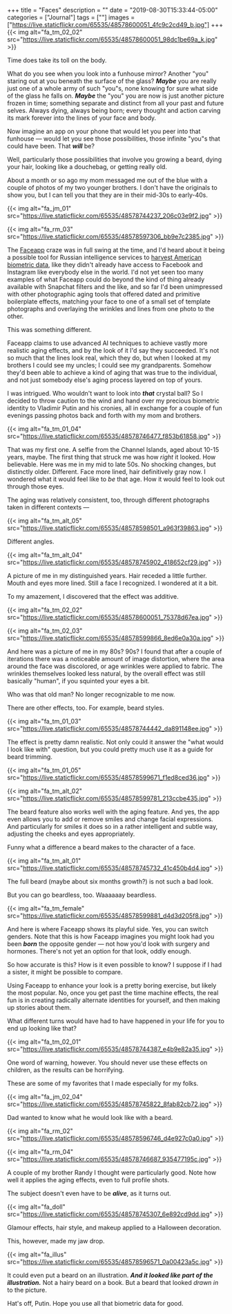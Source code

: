 +++
title = "Faces"
description = ""
date = "2019-08-30T15:33:44-05:00"
categories = ["Journal"]
tags = [""]
images = ["https://live.staticflickr.com/65535/48578600051_4fc9c2cd49_b.jpg"]
+++
{{< img alt="fa_tm_02_02" src="https://live.staticflickr.com/65535/48578600051_98dc1be69a_k.jpg" >}}

Time does take its toll on the body. 

What do you see when you look into a funhouse mirror? Another "you" staring out at you beneath the surface of the glass? ***Maybe*** you are really just one of a whole army of such "you"s, none knowing for sure what side of the glass he falls on. ***Maybe*** the "you" you are now is just another picture frozen in time; something separate and distinct from all your past and future selves. Always dying, always being born; every thought and action carving its mark forever into the lines of your face and body.

Now imagine an app on your phone that would let you peer into that funhouse — would let you see those possibilities, those infinite "you"s that could have been. That ***will*** be? 

Well, particularly those possibilities that involve you growing a beard, dying your hair, looking like a douchebag, or getting really old.
<!--more-->

About a month or so ago my mom messaged me out of the blue with a couple of photos of my two younger brothers. I don't have the originals to show you, but I can tell you that they are in their mid-30s to early-40s. 

{{< img alt="fa_jm_01" src="https://live.staticflickr.com/65535/48578744237_206c03e9f2.jpg" >}}

{{< img alt="fa_rm_03" src="https://live.staticflickr.com/65535/48578597306_bb9e7c2385.jpg" >}}

The [Faceapp](https://www.faceapp.com) craze was in full swing at the time, and I'd heard about it being a possible tool for Russian intelligence services to [harvest American biometric data](https://www.forbes.com/sites/thomasbrewster/2019/07/17/faceapp-is-the-russian-face-aging-app-a-danger-to-your-privacy/#6a7f29122755), like they didn't already have access to Facebook and Instagram like everybody else in the world. I'd not yet seen too many examples of what Faceapp could do beyond the kind of thing already available with Snapchat filters and the like, and so far I'd been unimpressed with other photographic aging tools that offered dated and primitive boilerplate effects, matching your face to one of a small set of template photographs and overlaying the wrinkles and lines from one photo to the other. 

This was something different.

Faceapp claims to use advanced AI techniques to achieve vastly more realistic aging effects, and by the look of it I'd say they succeeded. It's not so much that the lines look real, which they do, but when I looked at my brothers I could see my uncles; I could see my grandparents. Somehow they'd been able to achieve a kind of aging that was true to the individual, and not just somebody else's aging process layered on top of yours.

I was intrigued. Who wouldn't want to look into ***that*** crystal ball? So I decided to throw caution to the wind and hand over my precious biometric identity to Vladimir Putin and his cronies, all in exchange for a couple of fun evenings passing photos back and forth with my mom and brothers. 

{{< img alt="fa_tm_01_04" src="https://live.staticflickr.com/65535/48578746477_f853b61858.jpg" >}}

That was my first one. A selfie from the Channel Islands, aged about 10-15 years, maybe. The first thing that struck me was how *right* it looked. How believable. Here was me in my mid to late 50s. No shocking changes, but distinctly older. Different. Face more lined, hair definitively gray now. I wondered what it would feel like to *be* that age. How it would feel to look out through those eyes.

The aging was relatively consistent, too, through different photographs taken in different contexts —

{{< img alt="fa_tm_alt_05" src="https://live.staticflickr.com/65535/48578598501_a963f39863.jpg" >}}

Different angles.

{{< img alt="fa_tm_alt_04" src="https://live.staticflickr.com/65535/48578745902_418652cf29.jpg" >}}

A picture of me in my distinguished years. Hair receded a little further. Mouth and eyes more lined. Still a face I recognized. I wondered at it a bit.

To my amazement, I discovered that the effect was additive. 

{{< img alt="fa_tm_02_02" src="https://live.staticflickr.com/65535/48578600051_75378d67ea.jpg" >}}

{{< img alt="fa_tm_02_03" src="https://live.staticflickr.com/65535/48578599866_8ed6e0a30a.jpg" >}}

And here was a picture of me in my 80s? 90s? I found that after a couple of iterations there was a noticeable amount of image distortion, where the area around the face was discolored, or age wrinkles were applied to fabric. The wrinkles themselves looked less natural, by the overall effect was still basically "human", if you squinted your eyes a bit.

Who was that old man? No longer recognizable to me now.

There are other effects, too. For example, beard styles.

{{< img alt="fa_tm_01_03" src="https://live.staticflickr.com/65535/48578744442_da891148ee.jpg" >}}

The effect is pretty damn realistic. Not only could it answer the "what would I look like with" question, but you could pretty much use it as a guide for beard trimming.

{{< img alt="fa_tm_01_05" src="https://live.staticflickr.com/65535/48578599671_f1ed8ced36.jpg" >}}

{{< img alt="fa_tm_alt_02" src="https://live.staticflickr.com/65535/48578599781_213ccbe435.jpg" >}}

The beard feature also works well with the aging feature. And yes, the app even allows you to add or remove smiles and change facial expressions. And particularly for smiles it does so in a rather intelligent and subtle way, adjusting the cheeks and eyes appropriately.

Funny what a difference a beard makes to the character of a face.

{{< img alt="fa_tm_alt_01" src="https://live.staticflickr.com/65535/48578745732_41c450b4d4.jpg" >}}

The full beard (maybe about six months growth?) is not such a bad look. 

But you can go beardless, too. Waaaaaay beardless.

{{< img alt="fa_tm_female" src="https://live.staticflickr.com/65535/48578599881_d4d3d205f8.jpg" >}}

And here is where Faceapp shows its playful side. Yes, you can switch genders. Note that this is how Faceapp imagines you might look had you been ***born*** the opposite gender — not how you'd look with surgery and hormones. There's not yet an option for that look, oddly enough.

So how accurate is this? How is it even possible to know? I suppose if I had a sister, it might be possible to compare. 

Using Faceapp to enhance your look is a pretty boring exercise, but likely the most popular. No, once you get past the time machine effects, the real fun is in creating radically alternate identities for yourself, and then making up stories about them. 

What different turns would have had to have happened in your life for you to end up looking like that?

{{< img alt="fa_tm_02_01" src="https://live.staticflickr.com/65535/48578744387_e4b9e82a35.jpg" >}}

One word of warning, however. You should never use these effects on children, as the results can be horrifying.

These are some of my favorites that I made especially for my folks.

{{< img alt="fa_jm_02_04" src="https://live.staticflickr.com/65535/48578745822_8fab82cb72.jpg" >}}

Dad wanted to know what he would look like with a beard. 

{{< img alt="fa_rm_02" src="https://live.staticflickr.com/65535/48578596746_d4e927c0a0.jpg" >}}

{{< img alt="fa_rm_04" src="https://live.staticflickr.com/65535/48578746687_935477195c.jpg" >}}

A couple of my brother Randy I thought were particularly good. Note how well it applies the aging effects, even to full profile shots.

The subject doesn't even have to be ***alive***, as it turns out.

{{< img alt="fa_doll" src="https://live.staticflickr.com/65535/48578745307_6e892cd9dd.jpg" >}}

Glamour effects, hair style, and makeup applied to a Halloween decoration. 

This, however, made my jaw drop.

{{< img alt="fa_illus" src="https://live.staticflickr.com/65535/48578596571_0a00423a5c.jpg" >}}

It could even put a beard on an illustration. ***And it looked like part of the illustration.*** Not a hairy beard on a book. But a beard that looked *drawn in* to the picture. 

Hat's off, Putin. Hope you use all that biometric data for good.
